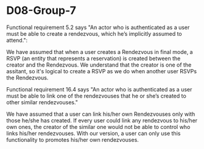 # D08-Group-7

Functional requirement 5.2 says "An actor who is authenticated as a user must be able to create a rendezvous, which he’s implicitly assumed to attend.":

We have assumed that when a user creates a Rendezvous in final mode, a RSVP (an entity that represents a reservation) is created between the creator and the Rendezvous. We understand that the creator is one of the assitant, so it's logical to create a RSVP as we do when another user RSVPs the Rendezvous.

Functional requirement 16.4 says "An actor who is authenticated as a user must be able to link one of the rendezvouses that he or she’s created to other similar rendezvouses."

We have assumed that a user can link his/her own Rendezvouses only with those he/she has created. If every user could link any rendezvous to his/her own ones, the creator of the similar one would not be able to control who links his/her rendezvouses. With our version, a user can only use this functionality to promotes his/her own rendezvouses.
